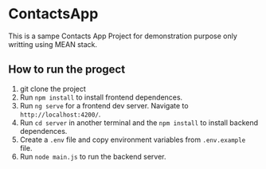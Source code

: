 # ContactsApp
This is a sampe Contacts App Project for demonstration purpose only writting using MEAN stack.

## How to run the progect
1. git clone the project
2. Run `npm install` to install frontend dependences.
3. Run `ng serve` for a frontend dev server. Navigate to `http://localhost:4200/`.
4. Run `cd server` in another terminal and the `npm install` to install backend dependences.
5. Create a `.env` file and copy environment variables from `.env.example` file.
6. Run `node main.js` to run the backend server.